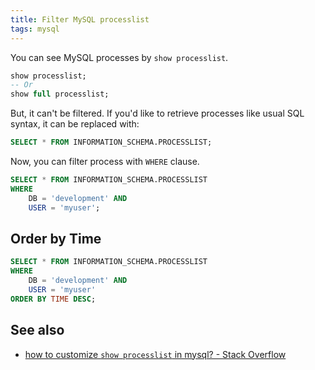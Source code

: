 ```yaml
---
title: Filter MySQL processlist
tags: mysql
---
```


You can see MySQL processes by `show processlist`.

```sql
show processlist;
-- Or
show full processlist;
```

But, it can't be filtered. If you'd like to retrieve processes like usual SQL syntax, it can be replaced with:

```sql
SELECT * FROM INFORMATION_SCHEMA.PROCESSLIST;
```

Now, you can filter process with `WHERE` clause.

```sql
SELECT * FROM INFORMATION_SCHEMA.PROCESSLIST
WHERE 
    DB = 'development' AND 
    USER = 'myuser';
```

## Order by Time

```sql
SELECT * FROM INFORMATION_SCHEMA.PROCESSLIST
WHERE 
    DB = 'development' AND 
    USER = 'myuser'
ORDER BY TIME DESC;
```

## See also

* [how to customize `show processlist` in mysql? - Stack Overflow](http://stackoverflow.com/questions/929612/how-to-customize-show-processlist-in-mysql)
